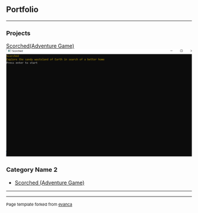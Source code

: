 ## Portfolio

---

### Projects

[Scorched(Adventure Game)](/Scorched_Description)
<img src="images/Scorched Title Pic.PNG?raw=true"/>


### Category Name 2

- [Scorched (Adventure Game)](http://example.com/)


---




---
<p style="font-size:11px">Page template forked from <a href="https://github.com/evanca/quick-portfolio">evanca</a></p>
<!-- Remove above link if you don't want to attibute -->
